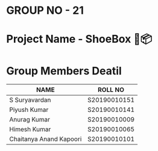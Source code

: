 
# GROUP NO - 21

# Project Name - ShoeBox 👞📦

# Group Members Deatil

| NAME | ROLL NO |
|------|---------|
|S Suryavardan| S20190010151 |
|Piyush Kumar | S20190010141 |
|Anurag Kumar | S20190010009 |
|Himesh Kumar | S20190010065 |
|Chaitanya Anand Kapoori | S20190010101 |
